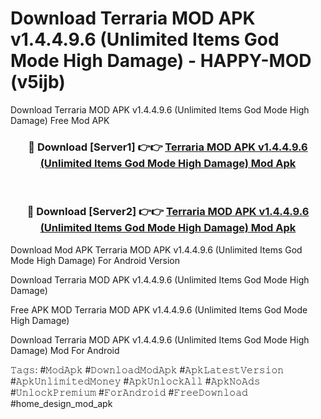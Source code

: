 # Download Terraria MOD APK v1.4.4.9.6 (Unlimited Items God Mode High Damage) - HAPPY-MOD (v5ijb)
Download Terraria MOD APK v1.4.4.9.6 (Unlimited Items God Mode High Damage) Free Mod APK

<div align="center">
<h3>🔴 Download [Server1] 👉👉 <a href="https://apkcomod.com?title=Terraria_MOD_APK_v1.4.4.9.6_(Unlimited_Items_God_Mode_High_Damage)">Terraria MOD APK v1.4.4.9.6 (Unlimited Items God Mode High Damage) Mod Apk</a></h3><br>

<h3>🔴 Download [Server2] 👉👉 <a href="https://apkcomod.com?title=Terraria_MOD_APK_v1.4.4.9.6_(Unlimited_Items_God_Mode_High_Damage)">Terraria MOD APK v1.4.4.9.6 (Unlimited Items God Mode High Damage) Mod Apk</a></h3>
</div>


Download Mod APK Terraria MOD APK v1.4.4.9.6 (Unlimited Items God Mode High Damage) For Android Version

Download Terraria MOD APK v1.4.4.9.6 (Unlimited Items God Mode High Damage) 

Free APK MOD Terraria MOD APK v1.4.4.9.6 (Unlimited Items God Mode High Damage) 

Download Terraria MOD APK v1.4.4.9.6 (Unlimited Items God Mode High Damage) Mod For Android

𝚃𝚊𝚐𝚜: #𝙼𝚘𝚍𝙰𝚙𝚔 #𝙳𝚘𝚠𝚗𝚕𝚘𝚊𝚍𝙼𝚘𝚍𝙰𝚙𝚔 #𝙰𝚙𝚔𝙻𝚊𝚝𝚎𝚜𝚝𝚅𝚎𝚛𝚜𝚒𝚘𝚗 #𝙰𝚙𝚔𝚄𝚗𝚕𝚒𝚖𝚒𝚝𝚎𝚍𝙼𝚘𝚗𝚎𝚢 #𝙰𝚙𝚔𝚄𝚗𝚕𝚘𝚌𝚔𝙰𝚕𝚕 #𝙰𝚙𝚔𝙽𝚘𝙰𝚍𝚜 #𝚄𝚗𝚕𝚘𝚌𝚔𝙿𝚛𝚎𝚖𝚒𝚞𝚖 #𝙵𝚘𝚛𝙰𝚗𝚍𝚛𝚘𝚒𝚍 #𝙵𝚛𝚎𝚎𝙳𝚘𝚠𝚗𝚕𝚘𝚊𝚍 #home_design_mod_apk